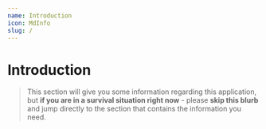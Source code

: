 ```yaml
---
name: Introduction
icon: MdInfo
slug: /
---
```


# Introduction

> This section will give you some information regarding this application, but **if you are in a survival situation right now** - please **skip this blurb** and jump directly to the section that contains the information you need.
